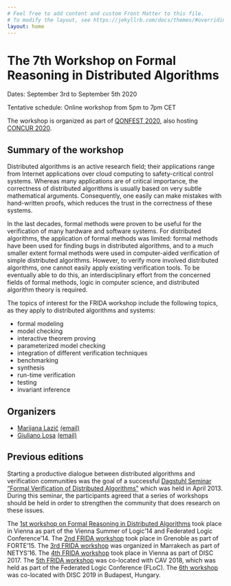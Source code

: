 ```yaml
---
# Feel free to add content and custom Front Matter to this file.
# To modify the layout, see https://jekyllrb.com/docs/themes/#overriding-theme-defaults
layout: home
---
```


# The 7th Workshop on Formal Reasoning in Distributed Algorithms

Dates: September 3rd to September 5th 2020

Tentative schedule: Online workshop from 5pm to 7pm CET

The workshop is organized as part of [QONFEST 2020](http://qonfest2020.conf.tuwien.ac.at/), also hosting [CONCUR 2020](https://concur2020.forsyte.at/).

## Summary of the workshop

Distributed algorithms is an active research field; their applications range
from Internet applications over cloud computing to safety-critical control
systems. Whereas many applications are of critical importance, the correctness
of distributed algorithms is usually based on very subtle mathematical
arguments. Consequently, one easily can make mistakes with hand-written proofs,
which reduces the trust in the correctness of these systems.

In the last decades, formal methods were proven to be useful for the
verification of many hardware and software systems. For distributed algorithms,
the application of formal methods was limited: formal methods have been used
for finding bugs in distributed algorithms, and to a much smaller extent formal
methods were used in computer-aided verification of simple distributed
algorithms. However, to verify more involved distributed algorithms, one cannot
easily apply existing verification tools. To be eventually able to do this, an
interdisciplinary effort from the concerned fields of formal methods, logic in
computer science, and distributed algorithm theory is required.

The topics of interest for the FRIDA workshop include the following topics, as
they apply to distributed algorithms and systems:

* formal modeling
* model checking
* interactive theorem proving
* parameterized model checking
* integration of different verification techniques
* benchmarking
* synthesis
* run-time verification
* testing
* invariant inference


## Organizers

* [Marijana Lazić](https://www7.in.tum.de/~lazic/) [(email)](mailto:lazic@in.tum.de)
* [Giuliano Losa](https://www.losa.fr/) [(email)](mailto:giuliano@galois.com)

## Previous editions

Starting a productive dialogue between distributed algorithms and verification
communities was the goal of a successful [Dagstuhl Seminar “Formal Verification
of Distributed Algorithms”](https://www.dagstuhl.de/en/program/calendar/semhp/?semnr=13141)
which was held in April 2013. During this seminar,
the participants agreed that a series of workshops should be held in order to
strengthen the community that does research on these issues. 

The [1st workshop on Formal Reasoning in Distributed 
Algorithms](https://easychair.org/smart-program/VSL2014/FRIDA-index.html) 
took place in Vienna as part of the Vienna Summer of Logic’14 and Federated 
Logic Conference’14. 
The [2nd FRIDA workshop](http://discotec2015.inria.fr/workshops/frida-2015/) 
took place in Grenoble as part of FORTE’15. 
The [3rd FRIDA workshop](https://forsyte.at/events/frida2016/) 
was organized in Marrakech as part of NETYS’16. 
The [4th FRIDA workshop](https://forsyte.at/events/frida2017/) 
took place in Vienna as part of DISC 2017. 
The [5th FRIDA workshop](https://forsyte.at/events/frida2018/) was 
co-located with CAV 2018, which was held as part of the
Federated Logic Conference (FLoC). 
The [6th workshop](https://team.inria.fr/veridis/events/frida2019/) was 
co-located with DISC 2019 in Budapest, Hungary.
